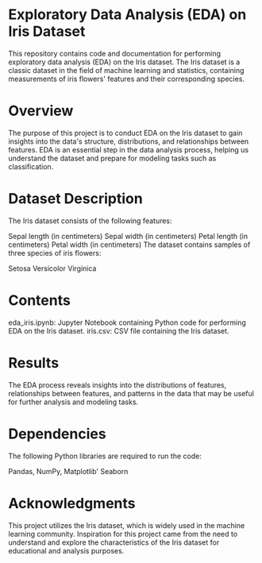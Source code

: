 




# Exploratory Data Analysis (EDA) on Iris Dataset
This repository contains code and documentation for performing exploratory data analysis (EDA) on the Iris dataset. The Iris dataset is a classic dataset in the field of machine learning and statistics, containing measurements of iris flowers' features and their corresponding species.

# Overview
The purpose of this project is to conduct EDA on the Iris dataset to gain insights into the data's structure, distributions, and relationships between features. EDA is an essential step in the data analysis process, helping us understand the dataset and prepare for modeling tasks such as classification.

# Dataset Description
The Iris dataset consists of the following features:

Sepal length (in centimeters)
Sepal width (in centimeters)
Petal length (in centimeters)
Petal width (in centimeters)
The dataset contains samples of three species of iris flowers:

Setosa
Versicolor
Virginica

# Contents
eda_iris.ipynb: Jupyter Notebook containing Python code for performing EDA on the Iris dataset.
iris.csv: CSV file containing the Iris dataset.

# Results
The EDA process reveals insights into the distributions of features, relationships between features, and patterns in the data that may be useful for further analysis and modeling tasks.

# Dependencies
The following Python libraries are required to run the code:

Pandas,
NumPy,
Matplotlib'
Seaborn


# Acknowledgments
This project utilizes the Iris dataset, which is widely used in the machine learning community.
Inspiration for this project came from the need to understand and explore the characteristics of the Iris dataset for educational and analysis purposes.
